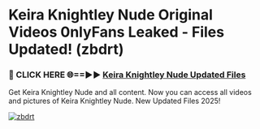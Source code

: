 # Keira Knightley Nude Original Videos 0nlyFans Leaked - Files Updated! (zbdrt)

<h3>🔴 CLICK HERE 🌐==►► <a href="https://tinyurl.com/52m3yx9h" rel="nofollow">Keira Knightley Nude Updated Files</a></h3>

Get Keira Knightley Nude and all content. Now you can access all videos and pictures of Keira Knightley Nude. New Updated Files 2025!

[![zbdrt](https://i.imgur.com/TnHtlc8.gif)](https://tinyurl.com/52m3yx9h)

